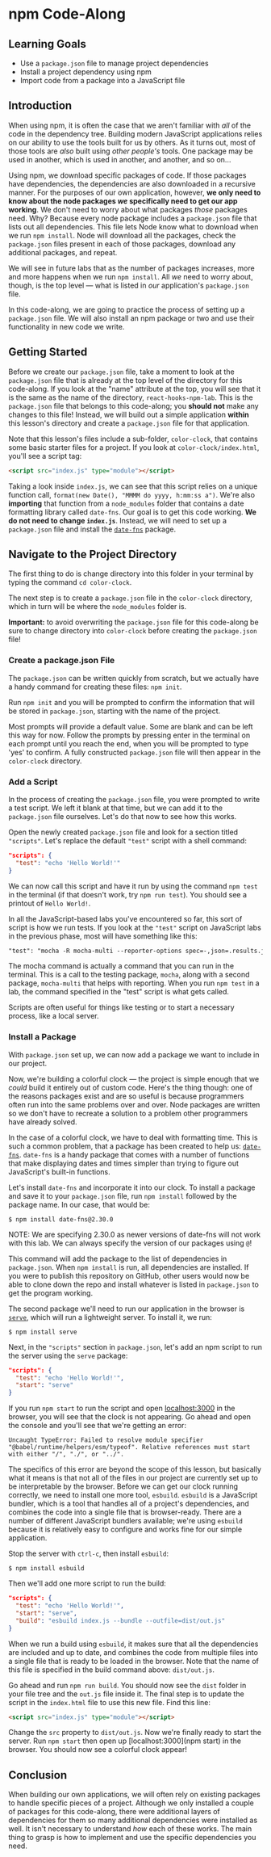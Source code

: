 # npm Code-Along

## Learning Goals

- Use a `package.json` file to manage project dependencies
- Install a project dependency using npm
- Import code from a package into a JavaScript file

## Introduction

When using npm, it is often the case that we aren't familiar with _all_ of the
code in the dependency tree. Building modern JavaScript applications relies on
our ability to use the tools built for us by others. As it turns out, most of
those tools are _also_ built using _other people's_ tools. One package may be
used in another, which is used in another, and another, and so on...

Using npm, we download specific packages of code. If those packages have
dependencies, the dependencies are also downloaded in a recursive manner. For
the purposes of our own application, however, **we only need to know about the
node packages _we_ specifically need to get our app working**. We don't need to
worry about what packages _those_ packages need. Why? Because every node package
includes a `package.json` file that lists out all dependencies. This file lets
Node know what to download when we run `npm install`. Node will download all the
packages, check the `package.json` files present in each of those packages,
download any additional packages, and repeat.

We will see in future labs that as the number of packages increases, more and
more happens when we run `npm install`. All _we_ need to worry about, though, is
the top level — what is listed in _our_ application's `package.json` file.

In this code-along, we are going to practice the process of setting up a
`package.json` file. We will also install an npm package or two and use their
functionality in new code we write.

## Getting Started

Before we create our `package.json` file, take a moment to look at the
`package.json` file that is already at the top level of the directory for this
code-along. If you look at the "name" attribute at the top, you will see that it
is the same as the name of the directory, `react-hooks-npm-lab`. This is the
`package.json` file that belongs to this code-along; you **should not** make any
changes to this file! Instead, we will build out a simple application **within**
this lesson's directory and create a `package.json` file for that application.

Note that this lesson's files include a sub-folder, `color-clock`, that contains
some basic starter files for a project. If you look at `color-clock/index.html`,
you'll see a script tag:

```html
<script src="index.js" type="module"></script>
```

Taking a look inside `index.js`, we can see that this script relies on a unique
function call, `format(new Date(), "MMMM do yyyy, h:mm:ss a")`. We're also
**importing** that function from a `node_modules` folder that contains a date
formatting library called `date-fns`. Our goal is to get this code working. **We
do not need to change `index.js`**. Instead, we will need to set up a
`package.json` file and install the
[`date-fns`](https://www.npmjs.com/package/date-fns) package.

## Navigate to the Project Directory

The first thing to do is change directory into this folder in your terminal by
typing the command `cd color-clock`.

The next step is to create a `package.json` file in the `color-clock` directory,
which in turn will be where the `node_modules` folder is.

**Important:** to avoid overwriting the `package.json` file for this code-along
be sure to change directory into `color-clock` before creating the
`package.json` file!

### Create a package.json File

The `package.json` can be written quickly from scratch, but we actually have a
handy command for creating these files: `npm init`.

Run `npm init` and you will be prompted to confirm the information that will be
stored in `package.json`, starting with the name of the project.

Most prompts will provide a default value. Some are blank and can be left this
way for now. Follow the prompts by pressing enter in the terminal on each prompt
until you reach the end, when you will be prompted to type 'yes' to confirm. A
fully constructed `package.json` file will then appear in the `color-clock`
directory.

### Add a Script

In the process of creating the `package.json` file, you were prompted to write a
test script. We left it blank at that time, but we can add it to the
`package.json` file ourselves. Let's do that now to see how this works.

Open the newly created `package.json` file and look for a section titled
`"scripts"`. Let's replace the default `"test"` script with a shell command:

```json
"scripts": {
  "test": "echo 'Hello World!'"
}
```

We can now call this script and have it run by using the command `npm test` in
the terminal (if that doesn't work, try `npm run test`). You should see a
printout of `Hello World!`.

In all the JavaScript-based labs you've encountered so far, this sort of script
is how we run tests. If you look at the `"test"` script on JavaScript labs in
the previous phase, most will have something like this:

```txt
"test": "mocha -R mocha-multi --reporter-options spec=-,json=.results.json"
```

The mocha command is actually a command that you can run in the terminal. This
is a call to the testing package, `mocha`, along with a second package,
`mocha-multi` that helps with reporting. When you run `npm test` in a lab, the
command specified in the "test" script is what gets called.

Scripts are often useful for things like testing or to start a necessary
process, like a local server.

### Install a Package

With `package.json` set up, we can now add a package we want to include in our
project.

Now, we're building a colorful clock — the project is simple enough that we
_could_ build it entirely out of custom code. Here's the thing though: one of
the reasons packages exist and are so useful is because programmers often run
into the same problems over and over. Node packages are written so we don't have
to recreate a solution to a problem other programmers have already solved.

In the case of a colorful clock, we have to deal with formatting time. This is
such a common problem, that a package has been created to help us:
[`date-fns`][date-fns]. `date-fns` is a handy package that comes with a number
of functions that make displaying dates and times simpler than trying to figure
out JavaScript's built-in functions.

Let's install `date-fns` and incorporate it into our clock. To install a package
and save it to your `package.json` file, run `npm install` followed by the
package name. In our case, that would be:

```console
$ npm install date-fns@2.30.0
```
NOTE: We are specifying 2.30.0 as newer versions of date-fns will not work with this lab. We can always specify the version of our packages using `@`!

This command will add the package to the list of dependencies in `package.json`.
When `npm install` is run, all dependencies are installed. If you were to
publish this repository on GitHub, other users would now be able to clone down
the repo and install whatever is listed in `package.json` to get the program
working.

The second package we'll need to run our application in the browser is
[`serve`][serve], which will run a lightweight server. To install it, we run:

```console
$ npm install serve
```

[serve]: https://www.npmjs.com/package/serve

Next, in the `"scripts"` section in `package.json`, let's add an npm script to
run the server using the `serve` package:

```json
"scripts": {
  "test": "echo 'Hello World!'",
  "start": "serve"
}
```

If you run `npm start` to run the script and open
[localhost:3000](http://localhost:3000) in the browser, you will see that the
clock is not appearing. Go ahead and open the console and you'll see that
we're getting an error:

```console
Uncaught TypeError: Failed to resolve module specifier "@babel/runtime/helpers/esm/typeof". Relative references must start with either "/", "./", or "../".
```

The specifics of this error are beyond the scope of this lesson, but basically
what it means is that not all of the files in our project are currently set up
to be interpretable by the browser. Before we can get our clock running
correctly, we need to install one more tool, `esbuild`. `esbuild` is a
JavaScript bundler, which is a tool that handles all of a project's
dependencies, and combines the code into a single file that is browser-ready.
There are a number of different JavaScript bundlers available; we're using
`esbuild` because it is relatively easy to configure and works fine for our
simple application.

Stop the server with `ctrl-c`, then install `esbuild`:

```console
$ npm install esbuild
```

Then we'll add one more script to run the build:

```json
"scripts": {
  "test": "echo 'Hello World!'",
  "start": "serve",
  "build": "esbuild index.js --bundle --outfile=dist/out.js"
}
```

When we run a build using `esbuild`, it makes sure that all the dependencies are
included and up to date, and combines the code from multiple files into a single
file that is ready to be loaded in the browser. Note that the name of this file
is specified in the build command above: `dist/out.js`.

Go ahead and run `npm run build`. You should now see the `dist` folder in your
file tree and the `out.js` file inside it. The final step is to update the
script in the `index.html` file to use this new file. Find this line:

```html
<script src="index.js" type="module"></script>
```

Change the `src` property to `dist/out.js`. Now we're finally ready to start the
server. Run `npm start` then open up [localhost:3000](npm start) in
the browser. You should now see a colorful clock appear!

## Conclusion

When building our own applications, we will often rely on existing packages to
handle specific pieces of a project. Although we only installed a couple of
packages for this code-along, there were additional layers of dependencies for
them so many additional dependencies were installed as well. It isn't necessary
to understand _how_ each of these works. The main thing to grasp is how to
implement and use the specific dependencies you need.

[date-fns]: (https://www.npmjs.com/package/date-fns)
